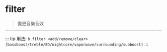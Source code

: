 # filter

> 變更音樂音效

***

::: tip 用法:
`b.filter <add/remove/clear> [bassboost/treble/8D/nightcore/vaporwave/surrounding/subboost]`
:::